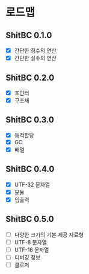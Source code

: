 # 로드맵
## ShitBC 0.1.0
- [x] 간단한 정수의 연산
- [x] 간단한 실수의 연산

## ShitBC 0.2.0
- [x] 포인터
- [x] 구조체

## ShitBC 0.3.0
- [x] 동적할당
- [x] GC
- [x] 배열

## ShitBC 0.4.0
- [x] UTF-32 문자열
- [x] 모듈
- [x] 입출력

## ShitBC 0.5.0
- [ ] 다양한 크기의 기본 제공 자료형
- [ ] UTF-8 문자열
- [ ] UTF-16 문자열
- [ ] 디버깅 정보
- [ ] 클로저